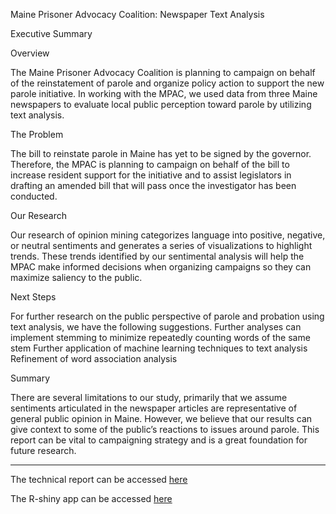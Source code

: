 Maine Prisoner Advocacy Coalition: Newspaper Text Analysis

Executive Summary


Overview

The Maine Prisoner Advocacy Coalition is planning to campaign on behalf of the reinstatement of parole and organize policy action to support the new parole initiative. In working with the MPAC, we used data from three Maine newspapers to evaluate local public perception toward parole by utilizing text analysis.

The Problem

The bill to reinstate parole in Maine has yet to be signed by the governor. Therefore, the MPAC is planning to campaign on behalf of the bill to increase resident support for the initiative and to assist legislators in drafting an amended bill that will pass once the investigator has been conducted. 

Our Research

Our research of opinion mining categorizes language into positive, negative, or neutral sentiments and generates a series of visualizations to highlight trends. These trends identified by our sentimental analysis will help the MPAC make informed decisions when organizing campaigns so they can maximize saliency to the public. 

Next Steps

For further research on the public perspective of parole and probation using text analysis, we have the following suggestions. 
Further analyses can implement stemming to minimize repeatedly counting words of the same stem
Further application of machine learning techniques to text analysis
Refinement of word association analysis

Summary

There are several limitations to our study, primarily that we assume sentiments articulated in the newspaper articles are representative of general public opinion in Maine. However, we believe that our results can give context to some of the public’s reactions to issues around parole. This report can be vital to campaigning strategy and is a great foundation for future research.

---------------------------------------------------------------------------

The technical report can be accessed [here](report/technical_report.html)

The R-shiny app can be accessed [here](https://3fjgps-qifeng-sun.shinyapps.io/Interactive_bar_parole)
